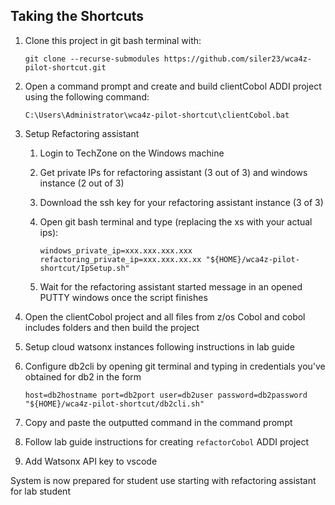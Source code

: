 ## Taking the Shortcuts

1. Clone this project in git bash terminal with:

	```
	git clone --recurse-submodules https://github.com/siler23/wca4z-pilot-shortcut.git
	```

2. Open a command prompt and create and build clientCobol ADDI project using the following command:  

	```
	C:\Users\Administrator\wca4z-pilot-shortcut\clientCobol.bat
	```

3. Setup Refactoring assistant

	1. Login to TechZone on the Windows machine
	2. Get private IPs for refactoring assistant (3 out of 3) and windows instance (2 out of 3)
	3. Download the ssh key for your refactoring assistant instance (3 of 3)
	4. Open git bash terminal and type (replacing the xs with your actual ips):

		```
		windows_private_ip=xxx.xxx.xxx.xxx refactoring_private_ip=xxx.xxx.xx.xx "${HOME}/wca4z-pilot-shortcut/IpSetup.sh"
		```

	5. Wait for the refactoring assistant started message in an opened PUTTY windows once the script finishes

4. Open the clientCobol project and all files from z/os Cobol and cobol includes folders and then build the project

5. Setup cloud watsonx instances following instructions in lab guide

6. Configure db2cli by opening git terminal and typing in credentials you've obtained for db2 in the form

	```
	host=db2hostname port=db2port user=db2user password=db2password "${HOME}/wca4z-pilot-shortcut/db2cli.sh"
	```

7. Copy and paste the outputted command in the command prompt

8. Follow lab guide instructions for creating `refactorCobol` ADDI project

9. Add Watsonx API key to vscode

System is now prepared for student use starting with refactoring assistant for lab student